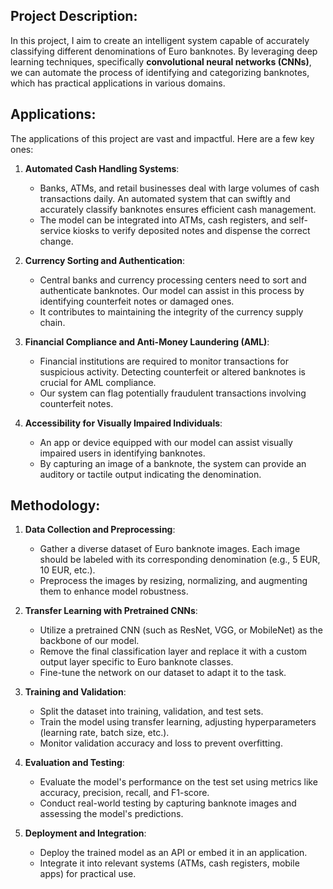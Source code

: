 ## Project Description:
In this project, I aim to create an intelligent system capable of accurately classifying different denominations of Euro banknotes. By leveraging deep learning techniques, specifically **convolutional neural networks (CNNs)**, we can automate the process of identifying and categorizing banknotes, which has practical applications in various domains.

## Applications:
The applications of this project are vast and impactful. Here are a few key ones:
1. **Automated Cash Handling Systems**:
   - Banks, ATMs, and retail businesses deal with large volumes of cash transactions daily. An automated system that can swiftly and accurately classify banknotes ensures efficient cash management.
   - The model can be integrated into ATMs, cash registers, and self-service kiosks to verify deposited notes and dispense the correct change.

2. **Currency Sorting and Authentication**:
   - Central banks and currency processing centers need to sort and authenticate banknotes. Our model can assist in this process by identifying counterfeit notes or damaged ones.
   - It contributes to maintaining the integrity of the currency supply chain.

3. **Financial Compliance and Anti-Money Laundering (AML)**:
   - Financial institutions are required to monitor transactions for suspicious activity. Detecting counterfeit or altered banknotes is crucial for AML compliance.
   - Our system can flag potentially fraudulent transactions involving counterfeit notes.

4. **Accessibility for Visually Impaired Individuals**:
   - An app or device equipped with our model can assist visually impaired users in identifying banknotes.
   - By capturing an image of a banknote, the system can provide an auditory or tactile output indicating the denomination.

## Methodology:
1. **Data Collection and Preprocessing**:
   - Gather a diverse dataset of Euro banknote images. Each image should be labeled with its corresponding denomination (e.g., 5 EUR, 10 EUR, etc.).
   - Preprocess the images by resizing, normalizing, and augmenting them to enhance model robustness.

2. **Transfer Learning with Pretrained CNNs**:
   - Utilize a pretrained CNN (such as ResNet, VGG, or MobileNet) as the backbone of our model.
   - Remove the final classification layer and replace it with a custom output layer specific to Euro banknote classes.
   - Fine-tune the network on our dataset to adapt it to the task.

3. **Training and Validation**:
   - Split the dataset into training, validation, and test sets.
   - Train the model using transfer learning, adjusting hyperparameters (learning rate, batch size, etc.).
   - Monitor validation accuracy and loss to prevent overfitting.

4. **Evaluation and Testing**:
   - Evaluate the model's performance on the test set using metrics like accuracy, precision, recall, and F1-score.
   - Conduct real-world testing by capturing banknote images and assessing the model's predictions.

5. **Deployment and Integration**:
   - Deploy the trained model as an API or embed it in an application.
   - Integrate it into relevant systems (ATMs, cash registers, mobile apps) for practical use.

